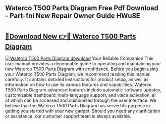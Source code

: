 ## Waterco T500 Parts Diagram Free Pdf Download - Part-fni New Repair Owner Guide HWu8E

# <h2><a href="http://dfmqedl.blite.top/?on=Waterco+T500+Parts+Diagram">🔗Download New 👉🔴 Waterco T500 Parts Diagram</a></h2>

[![Waterco T500 Parts Diagram download](https://i.imgur.com/lujVjoI.png)](http://dfmqedl.blite.top/?on=Waterco+T500+Parts+Diagram)
Your Reliable Companion This user manual provides a dependable guide to operating and maintaining your new Waterco T500 Parts Diagram with confidence. Before you begin using your Waterco T500 Parts Diagram, we recommend reading this manual carefully. It contains detailed instructions for product setup, as well as information on how to use its various features and capabilities. Waterco T500 Parts Diagram advanced features include automatic software updates, customizable dashboard, multi-language support, and voice activation, all of which can be accessed and customized through the user interface. We believe that the Waterco T500 Parts Diagram has served its purpose in getting you started with your new gadget. Should you need any clarification or assistance, our customer support team is always available.
